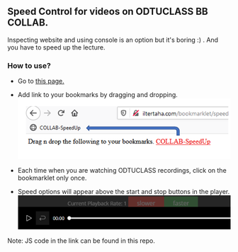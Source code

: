 ## Speed Control for videos on ODTUCLASS BB COLLAB.

Inspecting website and using console is an option but it's boring :) . 
And you have to speed up the lecture.




### How to use?


* Go to [this page.](http://iltertaha.com/bookmarklet/speedup.html "Simple bookmarklet :) ")
* Add link to your bookmarks by dragging and dropping.
![preview1](https://raw.githubusercontent.com/iltertaha/js-bookmark/master/preview.png?raw=true)

* Each time when you are watching ODTUCLASS recordings, click on the bookmarklet only once.
* Speed options will appear above the start and stop buttons in the player.
![preview2](https://raw.githubusercontent.com/iltertaha/js-bookmark/master/buttons.png?raw=true)


Note: JS code in the link can be found in this repo.
